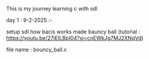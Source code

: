This is my journey learning c with sdl

day 1 : 9-2-2025 :-

setup sdl 
how bacis works 
made bauncy ball (tutorial : https://youtu.be/27iEILBpI04?si=cnEWkJg7MJ2XNqVd) 

file name : bouncy_ball.c 
